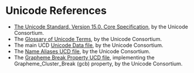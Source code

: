 # Unicode References

* [The Unicode Standard. Version 15.0. Core Specification](https://www.unicode.org/versions/Unicode15.0.0/UnicodeStandard-15.0.pdf), by the Unicode Consortium.
* The [Glossary of Unicode Terms](https://unicode.org/glossary/), by the Unicode Consortium.
* The main UCD [Unicode Data file](https://www.unicode.org/Public/UCD/latest/ucd/UnicodeData.txt), by the Unicode Consortium.
* The [Name Aliases UCD file](http://www.unicode.org/Public/12.1.0/ucd/NameAliases.txt), by the Unicode Consortium.
* The [Grapheme Break Property UCD file](https://www.unicode.org/Public/UCD/latest/ucd/auxiliary/GraphemeBreakTest.txt), implementing the Grapheme_Cluster_Break (gcb) property, by the Unicode Consortium.
